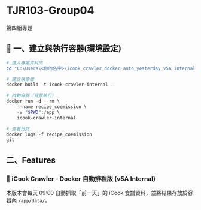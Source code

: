 # TJR103-Group04
第四組專題


## 🐳 一、建立與執行容器(環境設定)

```powershell
# 進入專案資料夾
cd "C:\Users\<你的名字>\icook_crawler_docker_auto_yesterday_v5A_internal"

# 建立映像檔
docker build -t icook-crawler-internal .

# 啟動容器（背景執行）
docker run -d --rm \
    --name recipe_coemission \
    -v "$PWD":/app \
    icook-crawler-internal

# 查看日誌
docker logs -f recipe_coemission
git 
```

## 二、Features
### 🍳 iCook Crawler - Docker 自動排程版 (v5A Internal)
本版本會每天 09:00 自動抓取「前一天」的 iCook 食譜資料，並將結果存放於容器內 `/app/data/`。
